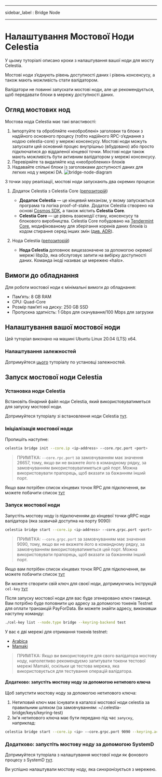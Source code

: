 - - -
sidebar_label : Bridge Node
- - -

# Налаштування Мостової Ноди Celestia

У цьому туторіалі описано кроки з налаштування вашої ноди для мосту Celestia.

Мостові ноди з’єднують рівень доступності даних і рівень консенсусу, а також мають можливість стати валідатором.

Валідатори не повинні запускати мостові ноди, але це рекомендується, щоб передавати блоки в мережу доступності даних.

## Огляд мостових нод

Мостова нода Celestia має такі властивості:

1. Імпортуйте та обробляйте «необроблені» заголовки та блоки з надійного основного процесу (тобто надійного RPC-з’єднання з нодою celestia-core) у мережі консенсусу. Мостові ноди можуть запускати цей основний процес внутрішньо (вбудовано) або просто підключатися до віддаленої кінцевої точки. Мостові ноди також мають можливість бути активним валідатором у мережі консенсусу.
2. Перевіряйте та видаляйте код «необроблених» блоків
3. Надавайте спільні блоки із заголовками доступності даних для легких нод у мережі DA. ![bridge-node-diagram](/img/nodes/BridgeNodes.png)

З точки зору реалізації, мостові ноди запускають два окремих процеси:

1. Додаток Celestia з Celestia Core ([репозиторій](https://github.com/celestiaorg/celestia-app))

    * **Додаток Celestia** — це кінцевий механізм, у якому запускається програма та логіка proof-of-stake. Додаток Celestia створено на основі [Cosmos SDK](https://docs.cosmos.network/), а також містить **Celestia Core**.
    * **Celestia Core** — це рівень взаємодії стану, консенсусу та блокового виробництва. Celestia Core побудовано на [Tendermint Core](https://docs.tendermint.com/), модифікованому для зберігання коренів даних блоків із кодом стирання серед інших змін ([див. ADR](https://github.com/celestiaorg/celestia-core/tree/master/docs/celestia-architecture)).

2. Нода Celestia ([репозиторій](https://github.com/celestiaorg/celestia-node))

    * **Нода Celestia** доповнює вищезазначене за допомогою окремої мережі libp2p, яка обслуговує запити на вибірку доступності даних. Команда іноді називає це мережею «halo».

## Вимоги до обладнання

Для роботи мостової ноди є мінімальні вимоги до обладнання:

* Пам’ять: 8 GB RAM
* CPU: Quad-Core
* Розмір пам’яті на диску: 250 GB SSD
* Пропускна здатність: 1 Gbps для скачування/100 Mbps для загрузки

## Налаштування вашої мостової ноди

Цей туторіал виконано на машині Ubuntu Linux 20.04 (LTS) x64.

### Налаштування залежностей

Дотримуйтеся [цього](../developers/environment.md) туторіалу по установці залежностей.

## Запуск мостової ноди Celestia

### Установка ноди Celestia

Встановіть бінарний файл ноди Celestia, який використовуватиметься для запуску мостової ноди.

Дотримуйтеся туторіалу зі встановлення ноди Celestia [тут](../developers/celestia-node.md).

### Ініціалізація мостової ноди

Пропишіть наступне:

```sh
celestia bridge init --core.ip <ip-address> --core.rpc.port <port>
```

> ПРИМІТКА: `--core.rpc.port` за замовчуванням має значення 26657, тому, якщо ви не вкажете його в командному рядку, за замовчуванням використовуватиметься цей порт. Можна використовувати прапорець, щоб вказати за бажанням інший порт.

Якщо вам потрібен список кінцевих точок RPC для підключення, ви можете побачити список [тут](./mamaki-testnet.md#rpc-endpoints)

### Запуск мостової ноди

Запустіть мостову ноду із підключенням до кінцевої точки gRPC ноди валідатора (яка зазвичай доступна на порту 9090):

```sh
celestia bridge start --core.ip <ip-address> --core.grpc.port <port>
```

> ПРИМІТКА: `--core.grpc.port` за замовчуванням має значення 9090, тому, якщо ви не вкажете його в командному рядку, за замовчуванням використовуватиметься цей порт. Можна використовувати прапорець, щоб вказати за бажанням інший порт.

Якщо вам потрібен список кінцевих точок RPC для підключення, ви можете побачити список [тут](./mamaki-testnet.md#rpc-endpoints)

Ви можете створити свій ключ для своєї ноди, дотримуючись інструкцій `cel-key` [тут](./keys.md)

Після запуску мостової ноди для вас буде згенеровано ключ гаманця. Вам потрібно буде поповнити цю адресу за допомогою токенів Testnet для оплати транзакцій PayForData. Ви можете знайти адресу, виконавши наступну команду:

```sh
./cel-key list --node.type bridge --keyring-backend test
```

У вас є дві мережі для отримання токенів testnet:

* [Arabica](./arabica-devnet.md#arabica-devnet-faucet)
* [Mamaki](./mamaki-testnet.md#mamaki-testnet-faucet)

> ПРИМІТКА: Якщо ви використовуєте для свого валідатора мостову ноду, наполегливо рекомендуємо запитувати токени тестової мережі Mamaki, оскільки це тестова мережа, яка використовується для тестування операцій валідатора.

#### Додатково: запустіть мостову ноду за допомогою нетиповго ключа

Щоб запустити мостову ноду за допомогою нетипового ключа:

1. Нетиповий ключ має існувати в каталозі мостової ноди celestia за правильним шляхом (за замовчуванням: ~/.celestia-bridge/keys/keyring-test)
2. Ім'я нетипового ключа має бути передано під час `запуску`, наприклад:

```sh
celestia bridge start --core.ip <ip> --core.grpc.port 9090 --keyring.accname <name_of_custom_key>
```

### Додатково: запустіть мостову ноду за допомогою SystemD

Дотримуйтеся туторіала з налаштування мостової ноди як фонового процесу з SystemD [тут](./systemd.md#celestia-bridge-node).

Ви успішно налаштували мостову ноду, яка синхронізується з мережею.

